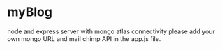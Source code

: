 # myBlog
node and express server with mongo atlas connectivity please add your own mongo URL and mail chimp API in the app.js file.
